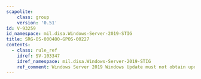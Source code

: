 ```yaml
---
scapolite:
    class: group
    version: '0.51'
id: V-93259
id_namespace: mil.disa.Windows-Server-2019-STIG
title: SRG-OS-000480-GPOS-00227
contents:
  - class: rule_ref
    idref: SV-103347
    idref_namespace: mil.disa.Windows-Server-2019-STIG
    ref_comment: Windows Server 2019 Windows Update must not obtain updates  ...
---
```



